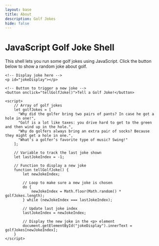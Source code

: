 ```yaml
---
layout: base
title: About
description: Golf Jokes
hide: false
---
```


<html lang="en">
<head>
    <meta charset="UTF-8">
    <meta name="viewport" content="width=device-width, initial-scale=1.0">
    <title>JavaScript Golf Joke Shell</title>
</head>
<body>
    <h1>JavaScript Golf Joke Shell</h1>
    <p>This shell lets you run some golf jokes using JavaScript. Click the button below to show a random joke about golf.</p>

    <!-- Display joke here -->
    <p id="jokeDisplay"></p>

    <!-- Button to trigger a new joke -->
    <button onclick="tellGolfJoke()">Tell a Golf Joke!</button>

    <script>
        // Array of golf jokes
        let golfJokes = [
          "Why did the golfer bring two pairs of pants? In case he got a hole in one!",
          "Golf is a lot like taxes: you drive hard to get to the green and then wind up in the hole.",
          "Why do golfers always bring an extra pair of socks? Because they might get a hole in one.",
          "What’s a golfer’s favorite type of music? Swing!"
        ];

        // Variable to track the last joke shown
        let lastJokeIndex = -1;

        // Function to display a new joke
        function tellGolfJoke() {
            let newJokeIndex;
            
            // Loop to make sure a new joke is chosen
            do {
                newJokeIndex = Math.floor(Math.random() * golfJokes.length);
            } while (newJokeIndex === lastJokeIndex);
            
            // Update last joke index
            lastJokeIndex = newJokeIndex;
            
            // Display the new joke in the <p> element
            document.getElementById("jokeDisplay").innerText = golfJokes[newJokeIndex];
        }
    </script>
</body>
</html>

<script src="https://utteranc.es/client.js"
        repo="Ellioty15/Elliot_2025"
        issue-term="pathname"
        theme="github-light"
        crossorigin="anonymous"
        async>
</script>

